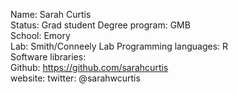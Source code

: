 Name: Sarah Curtis  
Status: Grad student
Degree program: GMB  
School: Emory  
Lab: Smith/Conneely Lab
Programming languages: R  
Software libraries:   
Github: https://github.com/sarahcurtis  
website:
twitter: @sarahwcurtis  

